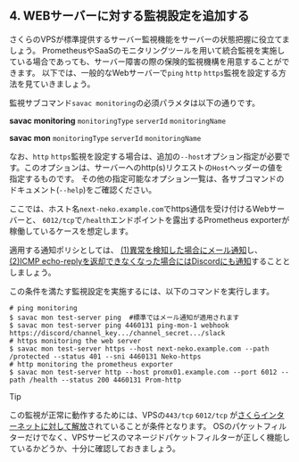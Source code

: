 ## 4. WEBサーバーに対する監視設定を追加する

さくらのVPSが標準提供するサーバー監視機能をサーバーの状態把握に役立てましょう。
PrometheusやSaaSのモニタリングツールを用いて統合監視を実施している場合であっても、サーバー障害の際の保険的監視機構を用意することができます。
以下では、一般的なWebサーバーで`ping` `http` `https`監視を設定する方法を見ていきましょう。

監視サブコマンド`savac monitoring`の必須パラメタは以下の通りです。

**savac monitoring** `monitoringType` `serverId` `monitoringName`

**savac mon** `monitoringType` `serverId` `monitoringName`


なお、`http` `https`監視を設定する場合は、追加の`--host`オプション指定が必要です。このオプションは、サーバーへのhttp(s)リクエストの`Host`ヘッダーの値を指定するものです。
その他の指定可能なオプション一覧は、各サブコマンドのドキュメント(`--help`)をご確認ください。

ここでは、ホスト名`next-neko.example.com`でhttps通信を受け付けるWebサーバーと、
`6012/tcp`で`/health`エンドポイントを露出するPrometheus exporterが稼働しているケースを想定します。

適用する通知ポリシとしては、
<u>(1)異常を検知した場合にメール通知</u>し、
<u>(2)ICMP echo-replyを返却できなくなった場合にはDiscordにも通知</u>することとしましょう。

この条件を満たす監視設定を実施するには、以下のコマンドを実行します。

```shell
# ping monitoring
$ savac mon test-server ping  #標準ではメール通知が適用されます
$ savac mon test-server ping 4460131 ping-mon-1 webhook https://discord/channel_key.../channel_secret.../slack
# https monitoring the web server
$ savac mon test-server https --host next-neko.example.com --path /protected --status 401 --sni 4460131 Neko-https
# http monitoring the prometheus exporter
$ savac mon test-server http --host promx01.example.com --port 6012 --path /health --status 200 4460131 Prom-http
```

> [!TIP]
> この監視が正常に動作するためには、VPSの`443/tcp` `6012/tcp` が[さくらインターネットに対して解放](https://manual.sakura.ad.jp/vps/network/servermonitor.html?highlight=%E7%9B%A3%E8%A6%96#id4)されていることが条件となります。
> OSのパケットフィルターだけでなく、VPSサービスのマネージドパケットフィルターが正しく機能しているかどうか、十分に確認しておきましょう。
